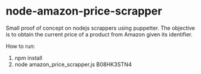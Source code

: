 # node-amazon-price-scrapper

Small proof of concept on nodejs scrappers using puppetter. The objective is to obtain the current price of a product from Amazon given its identifier.

How to run:
1. npm install
2. node amazon_price_scrapper.js B08HK3STN4 
